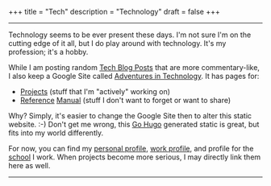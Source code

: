 +++
title = "Tech"
description = "Technology"
draft = false
+++

- - - - - - -

Technology seems to be ever present these days.  I'm not sure I'm on the cutting edge of it all, but I do play around with technology.  It's my profession; it's a hobby.  

While I am posting random [Tech Blog Posts](../categories/tech) that are more commentary-like, I also keep a Google Site called <a href="https://sites.google.com/riotsu.com/adventuresintech/" target="blank">Adventures in Technology</a>.  It has pages for:

  * <a href = "https://sites.google.com/riotsu.com/adventuresintech/projects" target="blank">Projects</a> (stuff that I'm "actively" working on)
  * <a href = "https://sites.google.com/riotsu.com/adventuresintech/reference" target="blank">Reference</a> <a href = "https://sites.google.com/riotsu.com/adventuresintech/for-padawans" target="blank">Manual</a> (stuff I don't want to forget or want to share)

Why?  Simply, it's easier to change the Google Site then to alter this static website.  :-)  Don't get me wrong, this <a href = "https://gohugo.io/" target="blank">Go Hugo</a> generated static is great, but fits into my world differently.  

For now, you can find my <a href = "https://github.com/rmdegennaro/" target="blank">personal profile</a>, <a href = "https://github.com/rdegennaro/" target="blank">work profile</a>, and profile for the <a href = "https://github.com/sscps" target="blank">school</a> I work.  When projects become more serious, I may directly link them here as well.

- - - - - - -
